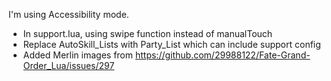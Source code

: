 I'm using Accessibility mode.

- In support.lua, using swipe function instead of manualTouch
- Replace AutoSkill_Lists with Party_List which can include support config
- Added Merlin images from https://github.com/29988122/Fate-Grand-Order_Lua/issues/297